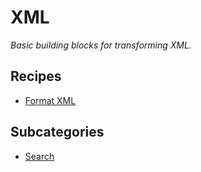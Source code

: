 # XML

_Basic building blocks for transforming XML._

## Recipes

* [Format XML](https://docs.openrewrite.org/reference/recipes/xml/autoformat)

## Subcategories

* [Search](https://docs.openrewrite.org/reference/recipes/xml/search)


